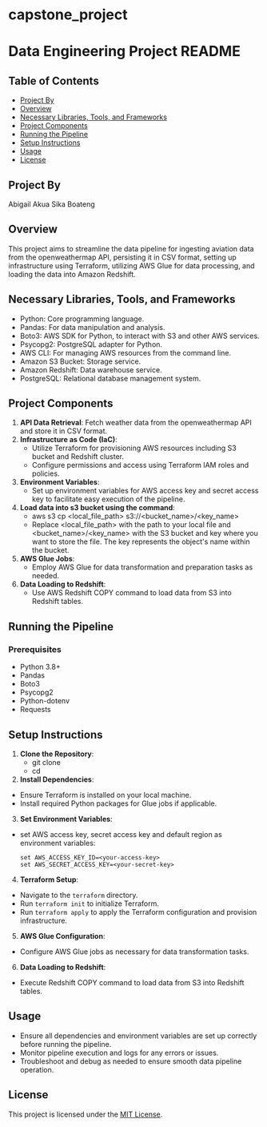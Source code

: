 # capstone_project
# Data Engineering Project README

## Table of Contents
- [Project By](#By)
- [Overview](#overview)
- [Necessary Libraries, Tools, and Frameworks](#necessary-libraries-tools-and-frameworks)
- [Project Components](#project-components)
- [Running the Pipeline](#running-the-pipeline)
- [Setup Instructions](#Setup-Instructions)
- [Usage](#usage)
- [License](#license)


## Project By
Abigail Akua Sika Boateng

## Overview
This project aims to streamline the data pipeline for ingesting aviation data from the openweathermap API, persisting it in CSV format, setting up infrastructure using Terraform, utilizing AWS Glue for data processing, and loading the data into Amazon Redshift.

## Necessary Libraries, Tools, and Frameworks
- Python: Core programming language.
- Pandas: For data manipulation and analysis.
- Boto3: AWS SDK for Python, to interact with S3 and other AWS services.
- Psycopg2: PostgreSQL adapter for Python.
- AWS CLI: For managing AWS resources from the command line.
- Amazon S3 Bucket: Storage service.
- Amazon Redshift: Data warehouse service.
- PostgreSQL: Relational database management system.

## Project Components
1. **API Data Retrieval**: Fetch weather data from the openweathermap API and store it in CSV format.
2. **Infrastructure as Code (IaC)**:
   - Utilize Terraform for provisioning AWS resources including S3 bucket and Redshift cluster.
   - Configure permissions and access using Terraform IAM roles and policies.
3. **Environment Variables**:
   - Set up environment variables for AWS access key and secret access key to facilitate easy execution of the pipeline.
4. **Load data into s3 bucket using the command**:
   - aws s3 cp <local_file_path> s3://<bucket_name>/<key_name>
   - Replace <local_file_path> with the path to your local file and <bucket_name>/<key_name> with the S3 bucket and key where you want to store the file. The key represents the object's name within the bucket.
4. **AWS Glue Jobs**:
   - Employ AWS Glue for data transformation and preparation tasks as needed.
5. **Data Loading to Redshift**:
   - Use AWS Redshift COPY command to load data from S3 into Redshift tables.


## Running the Pipeline
### Prerequisites
- Python 3.8+
- Pandas
- Boto3
- Psycopg2
- Python-dotenv
- Requests


## Setup Instructions
1. **Clone the Repository**:
   - git clone <repository-url>
   - cd <repository-folder>
2. **Install Dependencies**:
- Ensure Terraform is installed on your local machine.
- Install required Python packages for Glue jobs if applicable.
3. **Set Environment Variables**:
- set AWS access key, secret access key and default region as environment variables:
  ```
  set AWS_ACCESS_KEY_ID=<your-access-key>
  set AWS_SECRET_ACCESS_KEY=<your-secret-key>
  ```
4. **Terraform Setup**:
- Navigate to the `terraform` directory.
- Run `terraform init` to initialize Terraform.
- Run `terraform apply` to apply the Terraform configuration and provision infrastructure.
5. **AWS Glue Configuration**:
- Configure AWS Glue jobs as necessary for data transformation tasks.
6. **Data Loading to Redshift**:
- Execute Redshift COPY command to load data from S3 into Redshift tables.

## Usage
- Ensure all dependencies and environment variables are set up correctly before running the pipeline.
- Monitor pipeline execution and logs for any errors or issues.
- Troubleshoot and debug as needed to ensure smooth data pipeline operation.

## License
This project is licensed under the [MIT License](LICENSE).
